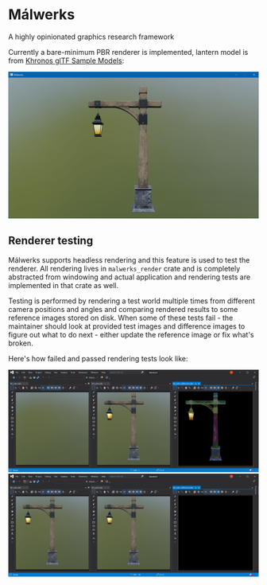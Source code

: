 # Málwerks
A highly opinionated graphics research framework

Currently a bare-minimum PBR renderer is implemented, lantern model is from [Khronos glTF Sample Models](https://github.com/KhronosGroup/glTF-Sample-Models/tree/master/2.0/Lantern):

![PBR Lantern](assets/screenshots/lantern.png)

## Renderer testing

Málwerks supports headless rendering and this feature is used to test the renderer. All rendering lives in `malwerks_render` crate and is completely abstracted from windowing and actual application and rendering tests are implemented in that crate as well.

Testing is performed by rendering a test world multiple times from different camera positions and angles and comparing rendered results to some reference images stored on disk. When some of these tests fail - the maintainer should look at provided test images and difference images to figure out what to do next - either update the reference image or fix what's broken.

Here's how failed and passed rendering tests look like:

![RenderTest_Failed](assets/screenshots/failed_render_test.png)
![RenderTest_Passed](assets/screenshots/passed_render_test.png)
